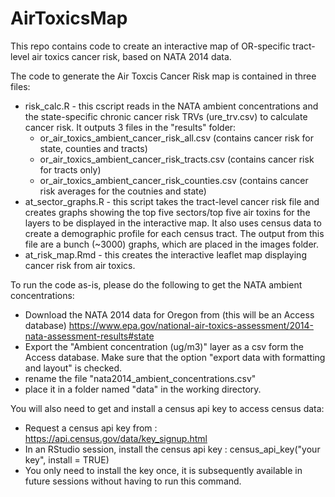 # AirToxicsMap
This repo contains code to create an interactive map of OR-specific tract-level air toxics cancer risk, based on NATA 2014 data.


The code to generate the Air Toxcis Cancer Risk map is contained in three files:
* risk_calc.R - this cscript reads in the NATA ambient concentrations and the state-specific chronic cancer risk TRVs (ure_trv.csv) to calculate cancer risk. 
It outputs 3 files in the "results" folder:
    + or_air_toxics_ambient_cancer_risk_all.csv (contains cancer risk for state, counties and tracts)
    + or_air_toxics_ambient_cancer_risk_tracts.csv (contains cancer risk for tracts only)
    + or_air_toxics_ambient_cancer_risk_counties.csv (contains cancer risk averages for the coutnies and state)
* at_sector_graphs.R - this script takes the tract-level cancer risk file and creates graphs showing the top five sectors/top five air toxins for the layers to be displayed in the interactive map. 
It also uses census data to create a demographic profile for each census tract.
The output from this file are a bunch (~3000) graphs, which are placed in the images folder.
* at_risk_map.Rmd - this creates the interactive leaflet map displaying cancer risk from air toxics.

To run the code as-is, please do the following to get the NATA ambient concentrations:
* Download the NATA 2014 data for Oregon from (this will be an Access database) https://www.epa.gov/national-air-toxics-assessment/2014-nata-assessment-results#state
* Export the "Ambient concentration (ug/m3)" layer as a csv form the Access database. Make sure that the option "export data with formatting and layout" is checked.
* rename the file "nata2014_ambient_concentrations.csv"
* place it in a folder named "data" in the working directory.

You will also need to get and install a census api key to access census data:
* Request a census api key from : https://api.census.gov/data/key_signup.html
* In an RStudio session, install the census api key : census_api_key("your key", install = TRUE)
* You only need to install the key once, it is subsequently available in future sessions without having to run this command.
